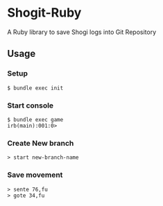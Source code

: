 # Shogit-Ruby

A Ruby library to save Shogi logs into Git Repository

## Usage

### Setup
```
$ bundle exec init
```

### Start console
```
$ bundle exec game
irb(main):001:0>
```

### Create New branch
```
> start new-branch-name
```

### Save movement
```
> sente 76,fu
> gote 34,fu
```
